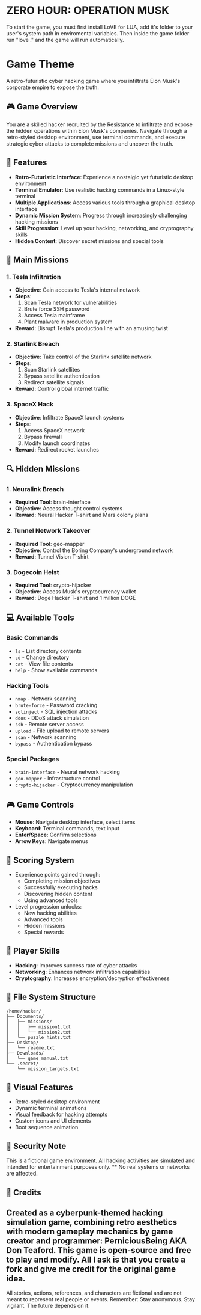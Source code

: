 # ZERO HOUR: OPERATION MUSK
To start the game, you must first install LoVE for LUA, add it's folder to your user's system path in enviromental variables. 
Then inside the game folder run "love ." and the game will run automatically.

# Game Theme
A retro-futuristic cyber hacking game where you infiltrate Elon Musk's corporate empire to expose the truth.

## 🎮 Game Overview

You are a skilled hacker recruited by the Resistance to infiltrate and expose the hidden operations within Elon Musk's companies. 
Navigate through a retro-styled desktop environment, use terminal commands, and execute strategic cyber attacks to complete missions and uncover the truth.

## 🚀 Features

- **Retro-Futuristic Interface**: Experience a nostalgic yet futuristic desktop environment
- **Terminal Emulator**: Use realistic hacking commands in a Linux-style terminal
- **Multiple Applications**: Access various tools through a graphical desktop interface
- **Dynamic Mission System**: Progress through increasingly challenging hacking missions
- **Skill Progression**: Level up your hacking, networking, and cryptography skills
- **Hidden Content**: Discover secret missions and special tools

## 🎯 Main Missions

### 1. Tesla Infiltration
- **Objective**: Gain access to Tesla's internal network
- **Steps**:
  1. Scan Tesla network for vulnerabilities
  2. Brute force SSH password
  3. Access Tesla mainframe
  4. Plant malware in production system
- **Reward**: Disrupt Tesla's production line with an amusing twist

### 2. Starlink Breach
- **Objective**: Take control of the Starlink satellite network
- **Steps**:
  1. Scan Starlink satellites
  2. Bypass satellite authentication
  3. Redirect satellite signals
- **Reward**: Control global internet traffic

### 3. SpaceX Hack
- **Objective**: Infiltrate SpaceX launch systems
- **Steps**:
  1. Access SpaceX network
  2. Bypass firewall
  3. Modify launch coordinates
- **Reward**: Redirect rocket launches

## 🔍 Hidden Missions

### 1. Neuralink Breach
- **Required Tool**: brain-interface
- **Objective**: Access thought control systems
- **Reward**: Neural Hacker T-shirt and Mars colony plans

### 2. Tunnel Network Takeover
- **Required Tool**: geo-mapper
- **Objective**: Control the Boring Company's underground network
- **Reward**: Tunnel Vision T-shirt

### 3. Dogecoin Heist
- **Required Tool**: crypto-hijacker
- **Objective**: Access Musk's cryptocurrency wallet
- **Reward**: Doge Hacker T-shirt and 1 million DOGE

## 💻 Available Tools

### Basic Commands
- `ls` - List directory contents
- `cd` - Change directory
- `cat` - View file contents
- `help` - Show available commands

### Hacking Tools
- `nmap` - Network scanning
- `brute-force` - Password cracking
- `sqlinject` - SQL injection attacks
- `ddos` - DDoS attack simulation
- `ssh` - Remote server access
- `upload` - File upload to remote servers
- `scan` - Network scanning
- `bypass` - Authentication bypass

### Special Packages
- `brain-interface` - Neural network hacking
- `geo-mapper` - Infrastructure control
- `crypto-hijacker` - Cryptocurrency manipulation

## 🎮 Game Controls

- **Mouse**: Navigate desktop interface, select items
- **Keyboard**: Terminal commands, text input
- **Enter/Space**: Confirm selections
- **Arrow Keys**: Navigate menus

## 💯 Scoring System

- Experience points gained through:
  - Completing mission objectives
  - Successfully executing hacks
  - Discovering hidden content
  - Using advanced tools
- Level progression unlocks:
  - New hacking abilities
  - Advanced tools
  - Hidden missions
  - Special rewards

## 🔧 Player Skills

- **Hacking**: Improves success rate of cyber attacks
- **Networking**: Enhances network infiltration capabilities
- **Cryptography**: Increases encryption/decryption effectiveness

## 💾 File System Structure

```
/home/hacker/
├── Documents/
│   ├── missions/
│   │   ├── mission1.txt
│   │   └── mission2.txt
│   └── puzzle_hints.txt
├── Desktop/
│   └── readme.txt
├── Downloads/
│   └── game_manual.txt
└── .secret/
    └── mission_targets.txt
```

## 🎨 Visual Features

- Retro-styled desktop environment
- Dynamic terminal animations
- Visual feedback for hacking attempts
- Custom icons and UI elements
- Boot sequence animation

## 🔐 Security Note

This is a fictional game environment. All hacking activities are simulated and intended for entertainment purposes only. 
** No real systems or networks are affected.

## 🎵 Credits

Created as a cyberpunk-themed hacking simulation game, combining retro aesthetics with modern gameplay mechanics by game creator and programmer: PerniciousBeing AKA Don Teaford. This game is open-source and free to play and modify. All I ask is that you create a fork and  give me credit for the original game idea.
---
All stories, actions, references, and characters are fictional and are not meant to represent real people or events.
Remember: Stay anonymous. Stay vigilant. The future depends on it. 
